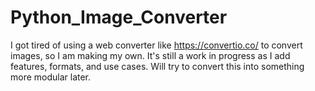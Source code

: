 # Python_Image_Converter
I got tired of using a web converter like https://convertio.co/ to convert images, so I am making my own. It's still a work in progress as I add features, formats, and use cases. Will try to convert this into something more modular later.
